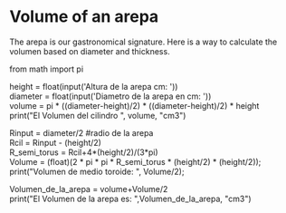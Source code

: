 # Volume of an arepa

The arepa is our gastronomical signature. Here is a way to calculate the volumen based on diameter and thickness.
 
from math import pi

height = float(input('Altura de la arepa cm: ')) <br> 
diameter = float(input('Diametro de la arepa en cm: ')) <br> 
volume = pi * ((diameter-height)/2) * ((diameter-height)/2) * height <br> 
print("El Volumen del cilindro ", volume, "cm3")<br>


Rinput = diameter/2 #radio de la arepa<br>
Rcil = Rinput - (height/2)<br>
R_semi_torus = Rcil+4*(height/2)/(3*pi)<br>
Volume = (float)(2 * pi * pi * R_semi_torus * (height/2) * (height/2));<br>
print("Volumen de medio toroide: ", Volume/2);<br>

Volumen_de_la_arepa = volume+Volume/2<br>
print("El Volumen de la arepa es: ",Volumen_de_la_arepa, "cm3")<br>

